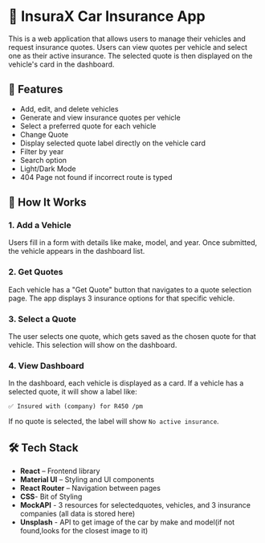 # 🚗 InsuraX Car Insurance App

This is a web application that allows users to manage their vehicles and request insurance quotes. Users can view quotes per vehicle and select one as their active insurance. The selected quote is then displayed on the vehicle's card in the dashboard.

## 🔧 Features

- Add, edit, and delete vehicles
- Generate and view insurance quotes per vehicle
- Select a preferred quote for each vehicle
- Change Quote
- Display selected quote label directly on the vehicle card
- Filter by year
- Search option
- Light/Dark Mode
- 404 Page not found if incorrect route is typed

## 🧠 How It Works

### 1. Add a Vehicle

Users fill in a form with details like make, model, and year. Once submitted, the vehicle appears in the dashboard list.

### 2. Get Quotes

Each vehicle has a "Get Quote" button that navigates to a quote selection page. The app displays 3 insurance options for that specific vehicle.

### 3. Select a Quote

The user selects one quote, which gets saved as the chosen quote for that vehicle. This selection will show on the dashboard.

### 4. View Dashboard

In the dashboard, each vehicle is displayed as a card. If a vehicle has a selected quote, it will show a label like:

`✅ Insured with (company) for R450 /pm`

If no quote is selected, the label will show `No active insurance`.

## 🛠 Tech Stack

- **React** – Frontend library
- **Material UI** – Styling and UI components
- **React Router** – Navigation between pages
- **CSS**- Bit of Styling
- **MockAPI** - 3 resources for selectedquotes, vehicles, and 3 insurance companies (all data is stored here)
- **Unsplash** - API to get image of the car by make and model(if not found,looks for the closest image to it)

